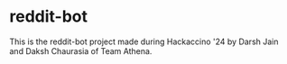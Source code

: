 # reddit-bot
 
This is the reddit-bot project made during Hackaccino '24 by Darsh Jain and Daksh Chaurasia of Team Athena.
